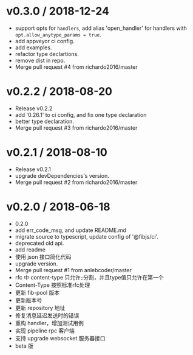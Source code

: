 
v0.3.0 / 2018-12-24
==================

  * support opts for `handlers`, add alias 'open_handler' for handlers with `opt.allow_anytype_params = true`.
  * add appveyor ci config.
  * add examples.
  * refactor type declartions.
  * remove dist in repo.
  * Merge pull request #4 from richardo2016/master

v0.2.2 / 2018-08-20
===================

  * Release v0.2.2
  * add '0.26.1' to ci config, and fix one type declaration
  * better type declaration.
  * Merge pull request #3 from richardo2016/master

v0.2.1 / 2018-08-10
===================

  * Release v0.2.1
  * upgrade devDependencies's version.
  * Merge pull request #2 from richardo2016/master

v0.2.0 / 2018-06-18
===================

  * 0.2.0
  * add err_code_msg, and update README.md
  * migrate source to typescript, update config of '@fibjs/ci'.
  * deprecated old api.
  * add readme
  * 使用 json 接口简化代码
  * upgrade version.
  * Merge pull request #1 from anlebcoder/master
  * rfc 中 content-type 只允许`;`分割，并且type值只允许在第一个
  * Content-Type 按照标准rfc处理
  * 更新 fib-pool 版本
  * 更新版本号
  * 更新 repository 地址
  * 修复消息延迟发送时的错误
  * 重构 handler，增加测试用例
  * 实现  pipeline rpc 客户端
  * 支持 upgrade websocket 服务器接口
  * beta 版
